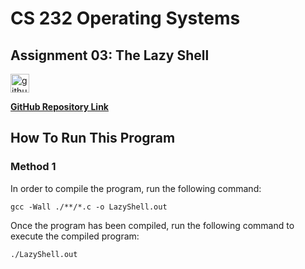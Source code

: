 # CS 232 Operating Systems

## Assignment 03: The Lazy Shell

<img src="https://camo.githubusercontent.com/ac28190b3bdb446d46b2760854ecec42927bd2ae802d0729c6b0e72449b56082/68747470733a2f2f6769746875622e6769746875626173736574732e636f6d2f696d616765732f6d6f64756c65732f6c6f676f735f706167652f4769744875622d4d61726b2e706e67" alt="github" width="30"/>

[**GitHub Repository Link**](https://github.com/akhmadferoz/af06109-os-hw-03)

## How To Run This Program

### Method 1

In order to compile the program, run the following command:

```
gcc -Wall ./**/*.c -o LazyShell.out
```

<!-- **Or**

```
bash compile.sh
``` -->

Once the program has been compiled, run the following command to execute the compiled program:

```
./LazyShell.out
```

<!-- ### Method 2

Run the following command:

```
bash execute.sh
``` -->
